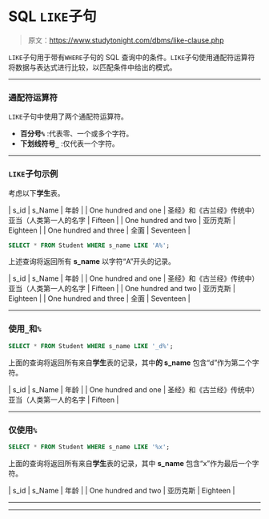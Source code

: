 # SQL `LIKE`子句

> 原文：<https://www.studytonight.com/dbms/like-clause.php>

`LIKE`子句用于带有`WHERE`子句的 SQL 查询中的条件。`LIKE`子句使用通配符运算符将数据与表达式进行比较，以匹配条件中给出的模式。

* * *

### 通配符运算符

`LIKE`子句中使用了两个通配符运算符。

*   **百分号`%`** :代表零、一个或多个字符。
*   **下划线符号`_`** :仅代表一个字符。

* * *

### `LIKE`子句示例

考虑以下**学生**表。

| s_id | s_Name | 年龄 |
| One hundred and one | 圣经》和《古兰经》传统中）亚当（人类第一人的名字 | Fifteen |
| One hundred and two | 亚历克斯 | Eighteen |
| One hundred and three | 全面 | Seventeen |

```sql
SELECT * FROM Student WHERE s_name LIKE 'A%';
```

上述查询将返回所有 **s_name** 以字符“A”开头的记录。

| s_id | s_Name | 年龄 |
| One hundred and one | 圣经》和《古兰经》传统中）亚当（人类第一人的名字 | Fifteen |
| One hundred and two | 亚历克斯 | Eighteen |
| One hundred and three | 全面 | Seventeen |

* * *

### 使用`_`和`%`

```sql
SELECT * FROM Student WHERE s_name LIKE '_d%';
```

上面的查询将返回所有来自**学生**表的记录，其中**的 s_name** 包含“d”作为第二个字符。

| s_id | s_Name | 年龄 |
| One hundred and one | 圣经》和《古兰经》传统中）亚当（人类第一人的名字 | Fifteen |

* * *

### 仅使用`%`

```sql
SELECT * FROM Student WHERE s_name LIKE '%x';
```

上面的查询将返回所有来自**学生**表的记录，其中 **s_name** 包含“x”作为最后一个字符。

| s_id | s_Name | 年龄 |
| One hundred and two | 亚历克斯 | Eighteen |

* * *

* * *